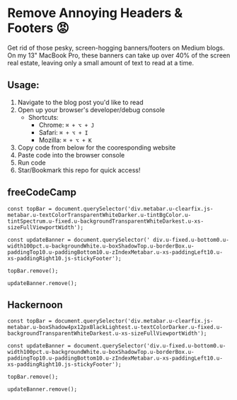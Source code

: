 # Remove Annoying Headers & Footers 😡
Get rid of those pesky, screen-hogging banners/footers on Medium blogs. On my 13" MacBook Pro, these banners can take up over 40% of the screen real estate, leaving only a small amount of text to read at a time. 

## Usage:
1. Navigate to the blog post you'd like to read
2. Open up your browser's developer/debug console
    - Shortcuts:
      - Chrome: `⌘ + ⌥ + J`
      - Safari: `⌘ + ⌥ + I`
      - Mozilla: `⌘ + ⌥ + K`
3. Copy code from below for the cooresponding website
4. Paste code into the browser console
5. Run code 
6. Star/Bookmark this repo for quick access!

## freeCodeCamp
    const topBar = document.querySelector('div.metabar.u-clearfix.js-metabar.u-textColorTransparentWhiteDarker.u-tintBgColor.u-tintSpectrum.u-fixed.u-backgroundTransparentWhiteDarkest.u-xs-sizeFullViewportWidth');
    
    const updateBanner = document.querySelector(' div.u-fixed.u-bottom0.u-width100pct.u-backgroundWhite.u-boxShadowTop.u-borderBox.u-paddingTop10.u-paddingBottom10.u-zIndexMetabar.u-xs-paddingLeft10.u-xs-paddingRight10.js-stickyFooter');
   
    topBar.remove();
    
    updateBanner.remove();

## Hackernoon

    const topBar = document.querySelector('div.metabar.u-clearfix.js-metabar.u-boxShadow4px12pxBlackLightest.u-textColorDarker.u-fixed.u-backgroundTransparentWhiteDarkest.u-xs-sizeFullViewportWidth');
    
    const updateBanner = document.querySelector('div.u-fixed.u-bottom0.u-width100pct.u-backgroundWhite.u-boxShadowTop.u-borderBox.u-paddingTop10.u-paddingBottom10.u-zIndexMetabar.u-xs-paddingLeft10.u-xs-paddingRight10.js-stickyFooter');
   
    topBar.remove();
    
    updateBanner.remove();
